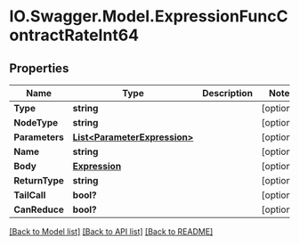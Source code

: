 # IO.Swagger.Model.ExpressionFuncContractRateInt64
## Properties

Name | Type | Description | Notes
------------ | ------------- | ------------- | -------------
**Type** | **string** |  | [optional] 
**NodeType** | **string** |  | [optional] 
**Parameters** | [**List&lt;ParameterExpression&gt;**](ParameterExpression.md) |  | [optional] 
**Name** | **string** |  | [optional] 
**Body** | [**Expression**](Expression.md) |  | [optional] 
**ReturnType** | **string** |  | [optional] 
**TailCall** | **bool?** |  | [optional] 
**CanReduce** | **bool?** |  | [optional] 

[[Back to Model list]](../README.md#documentation-for-models) [[Back to API list]](../README.md#documentation-for-api-endpoints) [[Back to README]](../README.md)


